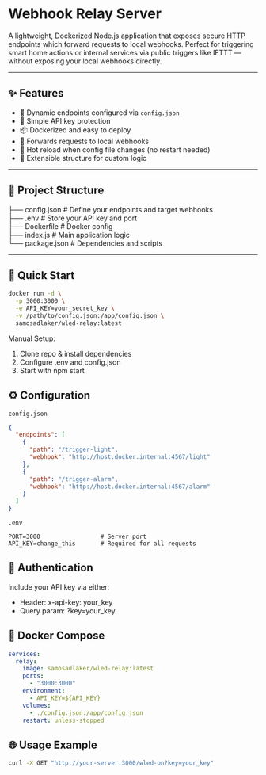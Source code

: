 # Webhook Relay Server

A lightweight, Dockerized Node.js application that exposes secure HTTP endpoints which forward requests to local webhooks. Perfect for triggering smart home actions or internal services via public triggers like IFTTT — without exposing your local webhooks directly.

---

## ✨ Features

- 🔁 Dynamic endpoints configured via `config.json`
- 🔐 Simple API key protection
- 📦 Dockerized and easy to deploy
- 🚀 Forwards requests to local webhooks
- 🔄 Hot reload when config file changes (no restart needed)
- 🧱 Extensible structure for custom logic

---

## 📁 Project Structure
├── config.json # Define your endpoints and target webhooks <br>
├── .env # Store your API key and port <br>
├── Dockerfile # Docker config <br>
├── index.js # Main application logic <br>
└── package.json # Dependencies and scripts<br>

---

## 🚀 Quick Start

```bash
docker run -d \
  -p 3000:3000 \
  -e API_KEY=your_secret_key \
  -v /path/to/config.json:/app/config.json \
  samosadlaker/wled-relay:latest
```
Manual Setup:
1. Clone repo & install dependencies
2. Configure .env and config.json
3. Start with npm start

## ⚙️ Configuration
`config.json`
```json
{
  "endpoints": [
    {
      "path": "/trigger-light",
      "webhook": "http://host.docker.internal:4567/light"
    },
    {
      "path": "/trigger-alarm",
      "webhook": "http://host.docker.internal:4567/alarm"
    }
  ]
}
```

`.env`
```env
PORT=3000                 # Server port
API_KEY=change_this       # Required for all requests
```

## 🔐 Authentication
Include your API key via either:
* Header: x-api-key: your_key
* Query param: ?key=your_key

## 🐳 Docker Compose
```yaml
services:
  relay:
    image: samosadlaker/wled-relay:latest
    ports:
      - "3000:3000"
    environment:
      - API_KEY=${API_KEY}
    volumes:
      - ./config.json:/app/config.json
    restart: unless-stopped
```

## 🌐 Usage Example
```bash
curl -X GET "http://your-server:3000/wled-on?key=your_key"
```